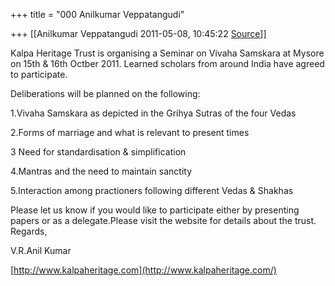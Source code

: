 +++
title = "000 Anilkumar Veppatangudi"

+++
[[Anilkumar Veppatangudi	2011-05-08, 10:45:22 [Source](https://groups.google.com/g/samskrita/c/sp6rfXDF6Ck)]]



Kalpa Heritage Trust is organising a Seminar on Vivaha Samskara at Mysore on 15th & 16th Octber 2011. Learned scholars from around India have agreed to participate.

Deliberations will be planned on the following:

1.Vivaha Samskara as depicted in the Grihya Sutras of the four Vedas

2.Forms of marriage and what is relevant to present times

3 Need for standardisation & simplification

4.Mantras and the need to maintain sanctity

5.Interaction among practioners following different Vedas & Shakhas

Please let us know if you would like to participate either by presenting papers or as a delegate.Please visit the website for details about the trust.  
Regards,

V.R.Anil Kumar

[http://www.kalpaheritage.com](http://www.kalpaheritage.com/)

  


